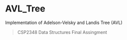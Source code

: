 # AVL_Tree
Implementation of Adelson-Velsky and Landis Tree (AVL) 

> CSP2348 Data Structures Final Assingment
